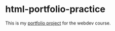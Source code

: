 # html-portfolio-practice
This is my <a href="https://lautarc01.github.io/html-portfolio/">portfolio project</a> for the webdev course. 
